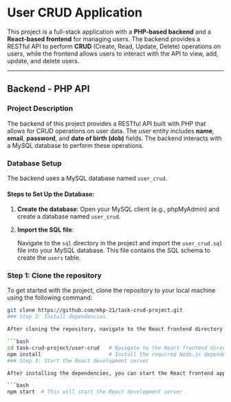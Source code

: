 # User CRUD Application

This project is a full-stack application with a **PHP-based backend** and a **React-based frontend** for managing users. The backend provides a RESTful API to perform **CRUD** (Create, Read, Update, Delete) operations on users, while the frontend allows users to interact with the API to view, add, update, and delete users.

---

## **Backend - PHP API**

### **Project Description**
The backend of this project provides a RESTful API built with PHP that allows for CRUD operations on user data. The user entity includes **name**, **email**, **password**, and **date of birth (dob)** fields. The backend interacts with a MySQL database to perform these operations.

### **Database Setup**

The backend uses a MySQL database named `user_crud`.

#### Steps to Set Up the Database:

1. **Create the database**: Open your MySQL client (e.g., phpMyAdmin) and create a database named `user_crud`.

2. **Import the SQL file**:

   Navigate to the `sql` directory in the project and import the `user_crud.sql` file into your MySQL database. This file contains the SQL schema to create the `users` table.

  ### Step 1: Clone the repository

To get started with the project, clone the repository to your local machine using the following command:

```bash
git clone https://github.com/mkp-21/task-crud-project.git
### Step 2: Install dependencies

After cloning the repository, navigate to the React frontend directory and install the required dependencies using npm:

```bash
cd task-crud-project/user-crud   # Navigate to the React frontend directory
npm install                      # Install the required Node.js dependencies
### Step 3: Start the React development server

After installing the dependencies, you can start the React frontend application by running:

```bash
npm start  # This will start the React development server

 



  


